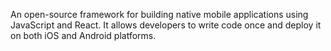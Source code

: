 An open-source framework for building native mobile applications using JavaScript and React. It allows developers to write code once and deploy it on both iOS and Android platforms.

